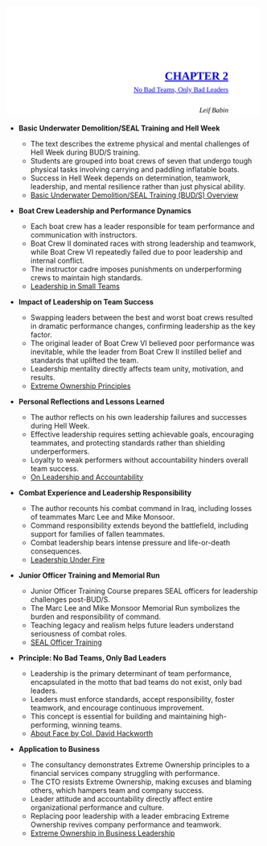 ![EO-ch02-no-bad-teams](EO-ch02-no-bad-teams.best.png)

- **Basic Underwater Demolition/SEAL Training and Hell Week**
  - The text describes the extreme physical and mental challenges of Hell Week during BUD/S training.
  - Students are grouped into boat crews of seven that undergo tough physical tasks involving carrying and paddling inflatable boats.
  - Success in Hell Week depends on determination, teamwork, leadership, and mental resilience rather than just physical ability.
  - [Basic Underwater Demolition/SEAL Training (BUD/S) Overview](https://www.navy.com/seals/basic-underwater-demolition-seal-training)

- **Boat Crew Leadership and Performance Dynamics**
  - Each boat crew has a leader responsible for team performance and communication with instructors.
  - Boat Crew II dominated races with strong leadership and teamwork, while Boat Crew VI repeatedly failed due to poor leadership and internal conflict.
  - The instructor cadre imposes punishments on underperforming crews to maintain high standards.
  - [Leadership in Small Teams](https://hbr.org/2005/10/the-leaders-who-make-the-difference)

- **Impact of Leadership on Team Success**
  - Swapping leaders between the best and worst boat crews resulted in dramatic performance changes, confirming leadership as the key factor.
  - The original leader of Boat Crew VI believed poor performance was inevitable, while the leader from Boat Crew II instilled belief and standards that uplifted the team.
  - Leadership mentality directly affects team unity, motivation, and results.
  - [Extreme Ownership Principles](https://www.amazon.com/Extreme-Ownership-Combat-Leadership-Challenged/dp/1250183863)

- **Personal Reflections and Lessons Learned**
  - The author reflects on his own leadership failures and successes during Hell Week.
  - Effective leadership requires setting achievable goals, encouraging teammates, and protecting standards rather than shielding underperformers.
  - Loyalty to weak performers without accountability hinders overall team success.
  - [On Leadership and Accountability](https://www.forbes.com/sites/forbescoachescouncil/2018/01/02/why-accountability-is-the-key-to-effective-leadership/)

- **Combat Experience and Leadership Responsibility**
  - The author recounts his combat command in Iraq, including losses of teammates Marc Lee and Mike Monsoor.
  - Command responsibility extends beyond the battlefield, including support for families of fallen teammates.
  - Combat leadership bears intense pressure and life-or-death consequences.
  - [Leadership Under Fire](https://www.armyupress.army.mil/Journals/NCO-Journal/Archives/2018/August/Leadership-Under-Fire/)

- **Junior Officer Training and Memorial Run**
  - Junior Officer Training Course prepares SEAL officers for leadership challenges post-BUD/S.
  - The Marc Lee and Mike Monsoor Memorial Run symbolizes the burden and responsibility of command.
  - Teaching legacy and realism helps future leaders understand seriousness of combat roles.
  - [SEAL Officer Training](https://www.navycs.com/navy-seal-training/seal-officer-training.html)

- **Principle: No Bad Teams, Only Bad Leaders**
  - Leadership is the primary determinant of team performance, encapsulated in the motto that bad teams do not exist, only bad leaders.
  - Leaders must enforce standards, accept responsibility, foster teamwork, and encourage continuous improvement.
  - This concept is essential for building and maintaining high-performing, winning teams.
  - [About Face by Col. David Hackworth](https://www.amazon.com/About-Face-Odyssey-American-Warrior/dp/0380722619)

- **Application to Business**
  - The consultancy demonstrates Extreme Ownership principles to a financial services company struggling with performance.
  - The CTO resists Extreme Ownership, making excuses and blaming others, which hampers team and company success.
  - Leader attitude and accountability directly affect entire organizational performance and culture.
  - Replacing poor leadership with a leader embracing Extreme Ownership revives company performance and teamwork.
  - [Extreme Ownership in Business Leadership](https://www.inc.com/kevin-daum/leadership-lessons-from-navy-seals-extreme-ownership.html)
